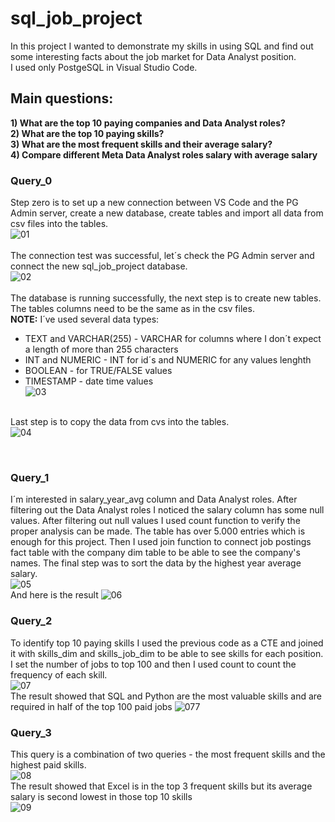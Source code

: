 # sql_job_project
In this project I wanted to demonstrate my skills in using SQL and find out some interesting facts about the job market for Data Analyst position.
<br>I used only PostgeSQL in Visual Studio Code.

## Main questions:
**1) What are the top 10 paying companies and Data Analyst roles?** <br>
**2) What are the top 10 paying skills?** <br>
**3) What are the most frequent skills and their average salary?** <br>
**4) Compare different Meta Data Analyst roles salary with average salary** <br>

### Query_0 <br>
Step zero is to set up a new connection between VS Code and the PG Admin server, create a new database, create tables and import all data from csv files into the tables.
<br>
![01](https://github.com/jirisvach/sql_job_project/assets/74241688/44ea3e4d-aaa7-47c5-9766-24b145a0458b)<br>
<br>
The connection test was successful, let´s check the PG Admin server and connect the new sql_job_project database.
<br>
![02](https://github.com/jirisvach/sql_job_project/assets/74241688/b7be19a1-0432-4390-bf33-7e73b24c5b54)<br>
<br>
The database is running successfully, the next step is to create new tables. The tables columns need to be  the same as in the csv files.
<br>
**NOTE:** I´ve used several data types:
  - TEXT and VARCHAR(255) - VARCHAR for columns where I don´t expect a length of more than 255 characters
  - INT and NUMERIC - INT for id´s and NUMERIC for any values lenghth
  - BOOLEAN - for TRUE/FALSE values
  - TIMESTAMP - date time values
<br>![03](https://github.com/jirisvach/sql_job_project/assets/74241688/71d8f9f8-d915-4290-96a7-eb567aaabfe4)

<br> Last step is to copy the data from cvs into the tables.
<br>![04](https://github.com/jirisvach/sql_job_project/assets/74241688/1bf2f45b-4ab7-47d7-868d-a28f67db2fcb)

<br>

### Query_1 <br>
I´m interested in salary_year_avg column and Data Analyst roles. After filtering out the Data Analyst roles I noticed the salary column has some null values. After filtering out null values I used count function to verify the proper analysis can be made. The table has over 5.000 entries which is enough for this project. Then I used join function to connect job postings fact table with the company dim table to be able to see the company's names. The final step was to sort the data by the highest year average salary.
<br>
![05](https://github.com/jirisvach/sql_job_project/assets/74241688/70b0a61f-dd1e-4ae1-85fd-c470e0d90b41)
<br>
And here is the result
![06](https://github.com/jirisvach/sql_job_project/assets/74241688/57f9efe7-5e6d-48f5-8333-4f166645d4d7)
<br>

### Query_2 <br>
To identify top 10 paying skills I used the previous code as a CTE and joined it with skills_dim and skills_job_dim to be able to see skills for each position. I set the number of jobs to top 100 and then I used count to count the frequency of each skill.
<br>
![07](https://github.com/jirisvach/sql_job_project/assets/74241688/5148cefe-3c2a-41d4-9c96-d4cff7a56b05)
<br>
The result showed that SQL and Python are the most valuable skills and are required in half of the top 100 paid jobs
![077](https://github.com/jirisvach/sql_job_project/assets/74241688/539c2a10-698f-4d2d-9863-ff89d7e98309)
<br>

### Query_3 <br>
This query is a combination of two queries - the most frequent skills and the highest paid skills. 
<br>
![08](https://github.com/jirisvach/sql_job_project/assets/74241688/2ee9c952-ded8-4dea-a744-50dc62ae6f52)
<br>
The result showed that Excel is in the top 3 frequent skills but its average salary is second lowest in those top 10 skills
<br>
![09](https://github.com/jirisvach/sql_job_project/assets/74241688/7a0463cd-8cd3-4737-87ad-1c3ef32beb5e)

<br>
